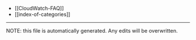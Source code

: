 * [[CloudWatch-FAQ]]
* [[index-of-categories]]

*****
NOTE: this file is automatically generated. Any edits will be overwritten.
